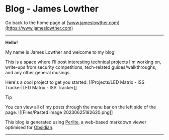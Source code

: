 # Blog - James Lowther

Go back to the home page at [www.jameslowther.com](https://www.jameslowther.com)

---

**Hello!**

My name is James Lowther and welcome to my blog!

This is a space where I'll post interesting technical projects I'm working on, write-ups from security competitions, tech-related guides/walkthroughs, and any other general musings.

Here's a cool project to get you started: [[Projects/LED Matrix - ISS Tracker|LED Matrix - ISS Tracker]]

> [!Tip]
> You can view all of my posts through the menu bar on the left side of the page.
> ![[Files/Pasted image 20230625182620.png]]

This blog is generated using [Perlite](https://github.com/secure-77/Perlite), a web-based markdown viewer optimised for [Obsidian](https://obsidian.md/).

---
